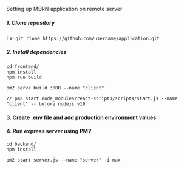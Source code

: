 Setting up MERN application on remote server

##### 1. Clone repository

Ex: `git clone https://github.com/username/application.git`

##### 2. Install dependencies
```
cd frontend/
npm install
npm run build

pm2 serve build 3000 --name "client"

// pm2 start node_modules/react-scripts/scripts/start.js --name "client" -- before nodejs v19
```

#### 3. Create .env file and add production environment values

#### 4. Run express server using PM2
```
cd backend/
npm install

pm2 start server.js --name "server" -i max

```
